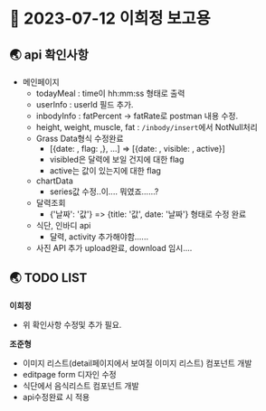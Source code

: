 # 📑 2023-07-12 이희정 보고용

## 🌏 api 확인사항

* 메인페이지 
  * todayMeal  : time이 hh:mm:ss 형태로 출력
  * userInfo : userId 필드 추가.
  * inbodyInfo : fatPercent -> fatRate로 postman 내용 수정.
  * height, weight, muscle, fat : `/inbody/insert`에서 NotNull처리
  * Grass Data형식 수정완료
    * [{date: , flag: ,}, ...] => [{date: , visible: , active}]
    * visibled은 달력에 보일 건지에 대한 flag
    * active는 값이 있는지에 대한 flag
  * chartData
    * series값 수정..이.... 뭐였죠......?
  * 달력조회
    * {'날짜': '값'} => {title: '값', date: '날짜'} 형태로 수정 완료
  * 식단, 인바디 api 
    * 달력, activity 추가해야함......
  * 사진 API 추가 upload완료, download 임시....

## 🌏 TODO LIST

**이희정**

- 위 확인사항 수정및 추가 필요.

**조준형**

- 이미지 리스트(detail페이지에서 보여질 이미지 리스트) 컴포넌트 개발
- editpage form 디자인 수정
- 식단에서 음식리스트 컴포넌트 개발
- api수정완료 시 적용